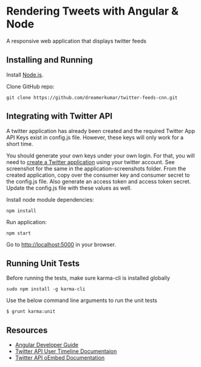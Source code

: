 Rendering Tweets with Angular & Node
===================

A responsive web application that displays twitter feeds


Installing and Running
----

Install [Node.js](http://nodejs.org/).

Clone GitHub repo:

```
git clone https://github.com/dreamerkumar/twitter-feeds-cnn.git
```

Integrating with Twitter API
----
A twitter application has already been created and the required Twitter App API Keys exist in config.js file. However, these keys will only work for a short time.

You should generate your own keys under your own login. For that, you will need to [create a Twitter application](https://apps.twitter.com/) using your twitter account. See screenshot for the same in the application-screenshots folder. From the created application, copy over the consumer key and consumer secret to the config.js file. Also generate an access token and access token secret. Update the config.js file with these values as well. 

Install node module dependencies:

```
npm install 
```

Run application:

```
npm start
```

Go to [http://localhost:5000](http://localhost:5000) in your browser.


Running Unit Tests
----

Before running the tests, make sure karma-cli is installed globally
```
sudo npm install -g karma-cli
```

Use the below command line arguments to run the unit tests

```
$ grunt karma:unit
```

Resources
----
- [Angular Developer Guide](https://docs.angularjs.org/guide)
- [Twitter API User Timeline Documentaion](https://dev.twitter.com/docs/api/1.1/get/statuses/user_timeline)
- [Twitter API oEmbed Documentation](https://dev.twitter.com/docs/api/1/get/statuses/oembed)